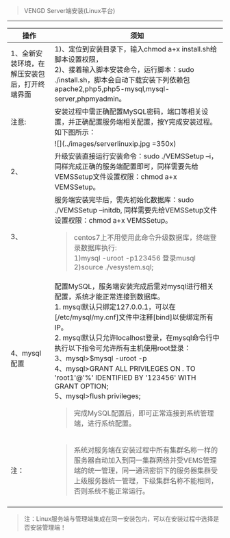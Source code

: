 <blockquote class="info">
	VENGD Server端安装(Linux平台)
</blockquote> 

* * * * *

| 操作  |   须知 |
| --- | --- |
|1、全新安装环境，在解压安装包后，打开终端界面  |1)、定位到安装目录下，输入chmod a+x install.sh给脚本设置权限，<br>2)、接着输入脚本安装命令，运行脚本：sudo ./install.sh，脚本会自动下载安装下列依赖包apache2,php5,php5-mysql,mysql-server,phpmyadmin。 |
| 注意: | 安装过程中需正确配置MySQL密码，端口等相关设置，并正确配置服务端相关配置，按Y完成安装过程。如下图所示：|
|  | ![](../images/serverlinuxip.jpg =350x)|
| 2、  | 升级安装直接运行安装命令：sudo ./VEMSSetup –i，同样完成正确的服务端配置即可，同样需要先给VEMSSetup文件设置权限：chmod a+x VEMSSetup。 | 
| 3、 |服务端安装完毕后，需先初始化数据库：sudo ./VEMSSetup –initdb, 同样需要先给VEMSSetup文件设置权限：chmod a+x VEMSSetup。<blockquote class="warning">centos7上不用使用此命令升级数据库，终端登录数据库执行:<br>1)mysql -uroot -p123456  登录musql<br>2)source  ./vesystem.sql;</blockquote> |
| 4、mysql配置 |配置MySQL，服务端安装完成后需对mysql进行相关配置，系统才能正常连接到数据库。<br>1.	mysql默认只绑定127.0.0.1，可以在[/etc/mysql/my.cnf]文件中注释[bind]以使绑定所有IP。<br>2.	mysql默认只允许localhost登录，在mysql命令行中执行以下指令可允许所有主机使用root登录：<br>3、mysql>$mysql -uroot -p<br>4、mysql>GRANT ALL PRIVILEGES ON *.* TO 'root1'@'%' IDENTIFIED BY '123456' WITH GRANT OPTION;<br>5、mysql>flush privileges;  <br><blockquote class="warning">完成MySQL配置后，即可正常连接到系统管理端，进行系统配置。</blockquote> |
| 注： | <blockquote class="danger">系统对服务端在安装过程中所有集群名称一样的服务器自动加入到同一集群网络并受VEMS管理端的统一管理，同一通讯密钥下的服务器集群受上级服务器统一管理，下级集群名称不能相同，否则系统不能正常运行。</blockquote>|
|  | | 


<blockquote class="warning">
	注：Linux服务端与管理端集成在同一安装包内，可以在安装过程中选择是否安装管理端！
</blockquote> 